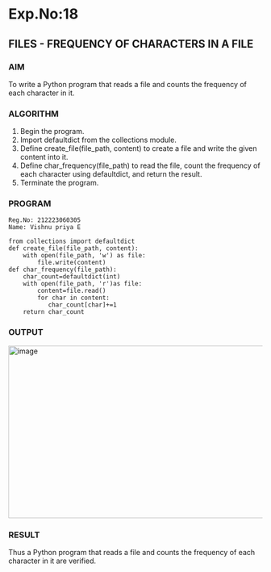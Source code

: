 # Exp.No:18  
## FILES - FREQUENCY OF CHARACTERS IN A FILE

### AIM  
To write a Python program that reads a file and counts the frequency of each character in it.

### ALGORITHM

1. Begin the program.  
2. Import defaultdict from the collections module.
3. Define create_file(file_path, content) to create a file and write the given content into it.
4. Define char_frequency(file_path) to read the file, count the frequency of each character using defaultdict, and return the result.
5. Terminate the program.

### PROGRAM

```
Reg.No: 212223060305
Name: Vishnu priya E

from collections import defaultdict
def create_file(file_path, content):
    with open(file_path, 'w') as file:
        file.write(content)
def char_frequency(file_path):
    char_count=defaultdict(int)
    with open(file_path, 'r')as file:
        content=file.read()
        for char in content:
           char_count[char]+=1
    return char_count

```
### OUTPUT
<img width="1138" height="342" alt="image" src="https://github.com/user-attachments/assets/5b5aa837-8d28-4574-b47a-2e7dc23ff044" />

### RESULT
Thus a Python program that reads a file and counts the frequency of each character in it are verified.
